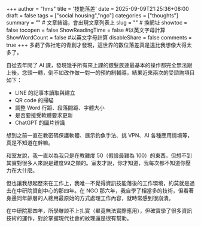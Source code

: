 +++
author = "hms"
title = '技能落差'
date = 2025-09-09T21:25:36+08:00
draft = false
tags = ["social housing","ngo"]
categories = ["thoughts"]
summary = ""  # 文章結論，會出現文章列表上
slug = ""      # 換網址
showtoc = false
tocopen = false
ShowReadingTime = false #以英文字母計算
ShowWordCount = false #以英文字母計算
disableShare = false
comments = true
+++
多虧了做社宅的青創才發現，這世界的數位落差真是遠比我想像大得太多了。

自從去年開了 AI 課，發現幾乎所有來上課的銀髮族連最基本的操作都完全無法跟上後，念頭一轉，倒不如改作做一對一的預約制輔導，結果近來兩次的受諮詢項目如下：

- LINE 的記事本讀取與建立
- QR code 的掃瞄
- 調整 Word 行距、段落間距、字體大小
- 是否要接受軟體要求更新
- ChatGPT 的圖片辨識

想到之前一直在教密碼保護軟體、展示釣魚手法、挑 VPN、AI 各種應用情境等，真是不知道在幹嘛。

和室友說，我一直以為我只是在教難度 50（假設最難為 100）的東西，但想不到其實對很多人來說是難度99之類的。室友才說，你才知道，我每次都不知道你壓力在大什麼。

但也讓我想起歷來在工作上，我唯一不覺得資訊技能落後的工作環境，約莫就是過去在中研院資創中心的那四年。在 NGO 那六年，我自學了相當多的技術，但看著身邊同年齡層的人總用最原始的方式處理工作內容，就時常感到很崩潰。

在中研院那四年，所學雖談不上扎實（畢竟無法實際應用），但確實學了很多資訊技術的運作，對於掌握現代社會的紋理還是很有幫助。




